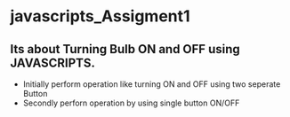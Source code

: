# javascripts_Assigment1
## Its about Turning Bulb ON and OFF using JAVASCRIPTS. 
* Initially perform operation like turning ON and OFF using two seperate Button 
* Secondly perforn operation by using single button ON/OFF
